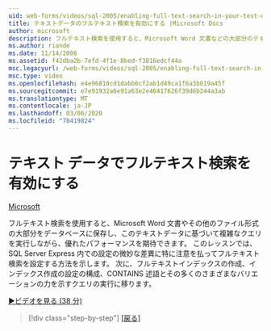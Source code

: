```yaml
---
uid: web-forms/videos/sql-2005/enabling-full-text-search-in-your-text-data
title: テキストデータのフルテキスト検索を有効にする |Microsoft Docs
author: microsoft
description: フルテキスト検索を使用すると、Microsoft Word 文書などの大部分のテキストをデータベースに保存して、複雑な qu を実行できます。
ms.author: riande
ms.date: 11/14/2006
ms.assetid: f42dba2b-7efd-4f1e-8bed-f3816edcf44a
msc.legacyurl: /web-forms/videos/sql-2005/enabling-full-text-search-in-your-text-data
msc.type: video
ms.openlocfilehash: e4e96810cd1dabb0cf2ab1d49ca1f6a3b019a45f
ms.sourcegitcommit: e7e91932a6e91a63e2e46417626f39d6b244a3ab
ms.translationtype: MT
ms.contentlocale: ja-JP
ms.lasthandoff: 03/06/2020
ms.locfileid: "78419824"
---
```

# <a name="enabling-full-text-search-in-your-text-data"></a>テキスト データでフルテキスト検索を有効にする

[Microsoft](https://github.com/microsoft)

フルテキスト検索を使用すると、Microsoft Word 文書やその他のファイル形式の大部分をデータベースに保存し、このテキストデータに基づいて複雑なクエリを実行しながら、優れたパフォーマンスを期待できます。 このレッスンでは、SQL Server Express 内での設定の微妙な差異に特に注意を払ってフルテキスト検索を設定する方法を示します。 次に、フルテキストインデックスの作成、インデックス作成の設定の構成、CONTAINS 述語とその多くのさまざまなバリエーションの力を示すクエリの実行に移ります。

[&#9654;ビデオを見る (38 分)](https://channel9.msdn.com/Blogs/ASP-NET-Site-Videos/enabling-full-text-search-in-your-text-data)

> [!div class="step-by-step"]
> [[戻る]](creating-and-using-stored-procedures.md)

